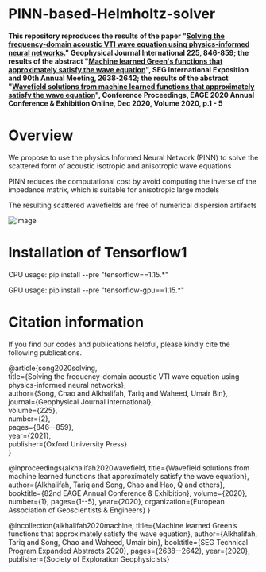 # PINN-based-Helmholtz-solver
**This repository reproduces the results of the paper "[Solving the frequency-domain acoustic VTI wave equation using physics-informed neural networks.](https://academic.oup.com/gji/article/225/2/846/6081098)" Geophysical Journal International 225, 846-859;  the results of the abstract "[Machine learned Green's functions that approximately satisfy the wave equation](https://library.seg.org/doi/abs/10.1190/segam2020-3421468.1)", SEG International Exposition and 90th Annual Meeting, 2638-2642;  the results of the abstract "[Wavefield solutions from machine learned functions that approximately satisfy the wave equation](https://www.earthdoc.org/content/papers/10.3997/2214-4609.202010588)", Conference Proceedings, EAGE 2020 Annual Conference & Exhibition Online, Dec 2020, Volume 2020, p.1 - 5**

# Overview

We propose to use the physics Informed Neural Network (PINN) to solve the scattered form of acoustic isotropic and anisotropic wave equations

PINN reduces the computational cost by avoid computing the inverse of the impedance matrix, which is suitable for anisotropic large models 

The resulting scattered wavefields are free of numerical dispersion artifacts

![image](https://user-images.githubusercontent.com/31889731/116651995-f7a17000-a98c-11eb-9ef1-b18e4562f661.png)

# Installation of Tensorflow1

CPU usage: pip install --pre "tensorflow==1.15.*"

GPU usage: pip install --pre "tensorflow-gpu==1.15.*"

# Citation information

If you find our codes and publications helpful, please kindly cite the following publications.

@article{song2020solving,  
  title={Solving the frequency-domain acoustic VTI wave equation using physics-informed neural networks},  
  author={Song, Chao and Alkhalifah, Tariq and Waheed, Umair Bin},  
  journal={Geophysical Journal International},  
  volume={225},  
  number={2},  
  pages={846–-859},  
  year={2021},  
  publisher={Oxford University Press}  
}

@inproceedings{alkhalifah2020wavefield,
  title={Wavefield solutions from machine learned functions that approximately satisfy the wave equation},
  author={Alkhalifah, Tariq and Song, Chao and Hao, Q and others},
  booktitle={82nd EAGE Annual Conference \& Exhibition},
  volume={2020},
  number={1},
  pages={1--5},
  year={2020},
  organization={European Association of Geoscientists \& Engineers}
}

@incollection{alkhalifah2020machine,
  title={Machine learned Green’s functions that approximately satisfy the wave equation},
  author={Alkhalifah, Tariq and Song, Chao and Waheed, Umair bin},
  booktitle={SEG Technical Program Expanded Abstracts 2020},
  pages={2638--2642},
  year={2020},
  publisher={Society of Exploration Geophysicists}
